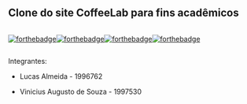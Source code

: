 ## Clone do site CoffeeLab para fins acadêmicos

<div style="text-align:center; display: flex; flex-direction: row;" >

[![forthebadge](https://forthebadge.com/images/badges/uses-html.svg)](https://forthebadge.com)

[![forthebadge](https://forthebadge.com/images/badges/uses-css.svg)](https://forthebadge.com)

[![forthebadge](https://forthebadge.com/images/badges/powered-by-coffee.svg)](https://forthebadge.com)

[![forthebadge](https://forthebadge.com/images/badges/built-with-love.svg)](https://forthebadge.com)

</div>

Integrantes:

- Lucas Almeida - 1996762

- Vinicius Augusto de Souza - 1997530
